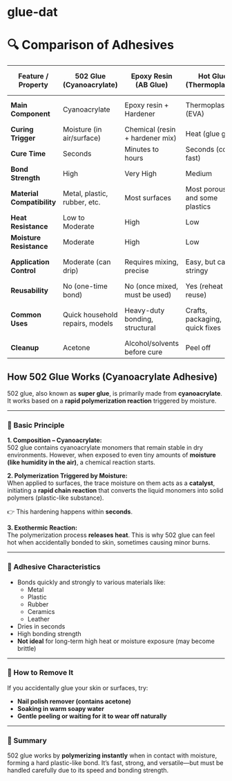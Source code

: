 
# glue-dat


# 🔍 Comparison of Adhesives

| Feature / Property        | 502 Glue (Cyanoacrylate)     | Epoxy Resin (AB Glue)            | Hot Glue (Thermoplastic)       | UV Glue (Light-Cured Adhesive)     |
|---------------------------|-------------------------------|-----------------------------------|----------------------------------|-------------------------------------|
| **Main Component**        | Cyanoacrylate                 | Epoxy resin + Hardener            | Thermoplastic (EVA)             | Acrylated resin + photoinitiators   |
| **Curing Trigger**        | Moisture (in air/surface)     | Chemical (resin + hardener mix)   | Heat (glue gun)                 | UV light                            |
| **Cure Time**             | Seconds                       | Minutes to hours                  | Seconds (cools fast)            | Seconds (with UV light)             |
| **Bond Strength**         | High                          | Very High                         | Medium                          | High                                |
| **Material Compatibility**| Metal, plastic, rubber, etc.  | Most surfaces                     | Most porous and some plastics   | Glass, plastic, metal               |
| **Heat Resistance**       | Low to Moderate               | High                              | Low                             | Moderate to High                    |
| **Moisture Resistance**   | Moderate                      | High                              | Low                             | High                                |
| **Application Control**   | Moderate (can drip)           | Requires mixing, precise          | Easy, but can be stringy        | Precise (controlled by light)       |
| **Reusability**           | No (one-time bond)            | No (once mixed, must be used)     | Yes (reheat and reuse)          | No                                  |
| **Common Uses**           | Quick household repairs, models| Heavy-duty bonding, structural    | Crafts, packaging, quick fixes  | Phone screens, jewelry, precision   |
| **Cleanup**               | Acetone                       | Alcohol/solvents before cure      | Peel off                        | Alcohol or acetone                  |




## How 502 Glue Works (Cyanoacrylate Adhesive)

502 glue, also known as **super glue**, is primarily made from **cyanoacrylate**. It works based on a **rapid polymerization reaction** triggered by moisture.

---

### 🧪 Basic Principle

**1. Composition – Cyanoacrylate:**  
502 glue contains cyanoacrylate monomers that remain stable in dry environments. However, when exposed to even tiny amounts of **moisture (like humidity in the air)**, a chemical reaction starts.

**2. Polymerization Triggered by Moisture:**  
When applied to surfaces, the trace moisture on them acts as a **catalyst**, initiating a **rapid chain reaction** that converts the liquid monomers into solid polymers (plastic-like substance).

👉 This hardening happens within **seconds**.

**3. Exothermic Reaction:**  
The polymerization process **releases heat**. This is why 502 glue can feel hot when accidentally bonded to skin, sometimes causing minor burns.

---

### 🔧 Adhesive Characteristics

- Bonds quickly and strongly to various materials like:
  - Metal
  - Plastic
  - Rubber
  - Ceramics
  - Leather
- Dries in seconds
- High bonding strength
- **Not ideal** for long-term high heat or moisture exposure (may become brittle)

---

### 🧼 How to Remove It

If you accidentally glue your skin or surfaces, try:

- **Nail polish remover (contains acetone)**
- **Soaking in warm soapy water**
- **Gentle peeling or waiting for it to wear off naturally**

---

### 📌 Summary

502 glue works by **polymerizing instantly** when in contact with moisture, forming a hard plastic-like bond. It’s fast, strong, and versatile—but must be handled carefully due to its speed and bonding strength.


